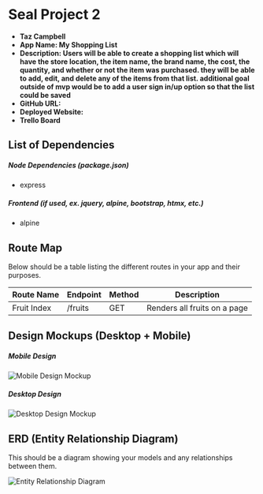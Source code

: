 # Seal Project 2

- **Taz Campbell**
- **App Name: My Shopping List**
- **Description: Users will be able to create a shopping list which will have the store location, the item name, the brand name, the cost, the quantity, and whether or not the item was purchased. they will be able to add, edit, and delete any of the items from that list. additional goal outside of mvp would be to add a user sign in/up option so that the list could be saved**
- **GitHub URL:**
- **Deployed Website:**
- **Trello Board**

## List of Dependencies

##### Node Dependencies (package.json)

- express

##### Frontend (if used, ex. jquery, alpine, bootstrap, htmx, etc.)

- alpine

## Route Map

Below should be a table listing the different routes in your app and their purposes.

| Route Name | Endpoint | Method | Description |
|------------|----------|--------|-------------|
| Fruit Index | /fruits | GET | Renders all fruits on a page|

## Design Mockups (Desktop + Mobile)

##### Mobile Design

![Mobile Design Mockup](./url-to-picture.jpg)

##### Desktop Design

![Desktop Design Mockup](./url-to-picture.jpg)

## ERD (Entity Relationship Diagram)

This should be a diagram showing your models and any relationships between them.

![Entity Relationship Diagram](./url-to-picture.jpg)